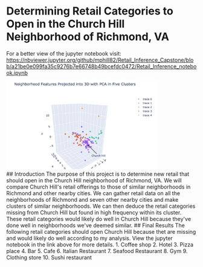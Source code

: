 # Determining Retail Categories to Open in the Church Hill Neighborhood of Richmond, VA

For a better view of the jupyter notebook visit: https://nbviewer.jupyter.org/github/mphill82/Retail_Inference_Capstone/blob/a21be0e099fa35c9276b7e66748b49bcefdc0472/Retail_Inference_notebook.ipynb

<div class="row">
  <div class="column"><img src="More/cluster_plot.png" alt="Cluster plot" width=400> </div>
  <div class="column">
  ## Introduction
The purpose of this project is to determine new retail that should open in the Church Hill neighborhood of Richmond, VA. We will compare Church Hill's retail offerings to those of similar neighborhoods in Richmond and other nearby cities. We can gather retail data on all the neighborhoods of Richmond and seven other nearby cities and make clusters of similar neighborhoods. We can then deduce the retail categories missing from Church Hill but found in high frequency within its cluster. These retail categories would likely do well in Church Hill because they've done well in neighborhoods we've deemed similar.
## Final Results
The following retail categories should open Church Hill because thet are missing and would likely do well according to my analysis.  View the jupyter notebook in the link above for more details.
1. Coffee shop
2. Hotel
3. Pizza place
4. Bar
5. Cafe
6. Italian Restaurant
7. Seafood Restaurant
8. Gym
9. Clothing store
10. Sushi restaurant
  
  
  
  </div>
</div>




